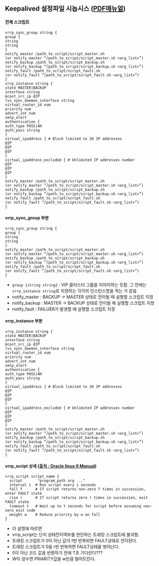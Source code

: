 ## Keepalived 설정파일 시놉시스 ([PDF매뉴얼](https://www.keepalived.org/pdf/UserGuide.pdf))
#### 전체 스크립트
```
vrrp_sync_group string {
group {
string
string
}
notify_master /path_to_script/script_master.sh
(or notify_master “/path_to_script/script_master.sh <arg_list>”)
notify_backup /path_to_script/script_backup.sh
(or notify_backup “/path_to_script/script_backup.sh <arg_list>”)
notify_fault /path_to_script/script_fault.sh
(or notify_fault “/path_to_script/script_fault.sh <arg_list>”)
}
vrrp_instance string {
state MASTER|BACKUP
interface string
mcast_src_ip @IP
lvs_sync_daemon_interface string
virtual_router_id num
priority num
advert_int num
smtp_alert
authentication {
auth_type PASS|AH
auth_pass string
}
virtual_ipaddress { # Block limited to 20 IP addresses
@IP
@IP
@IP
}
virtual_ipaddress_excluded { # Unlimited IP addresses number
@IP
@IP
@IP
}
notify_master /path_to_script/script_master.sh
(or notify_master “/path_to_script/script_master.sh <arg_list>”)
notify_backup /path_to_script/script_backup.sh
(or notify_backup “/path_to_script/script_backup.sh <arg_list>”)
notify_fault /path_to_script/script_fault.sh
(or notify_fault “/path_to_script/script_fault.sh <arg_list>”)
}
```

#### vrrp_sync_group 부분
```
vrrp_sync_group string {
group {
string
string
}
notify_master /path_to_script/script_master.sh
(or notify_master “/path_to_script/script_master.sh <arg_list>”)
notify_backup /path_to_script/script_backup.sh
(or notify_backup “/path_to_script/script_backup.sh <arg_list>”)
notify_fault /path_to_script/script_fault.sh
(or notify_fault “/path_to_script/script_fault.sh <arg_list>”)
}
```
- `group {string string}` : VIP 클러스터 그룹을 이야이하는 듯함. 그 안에는 `vrrp_instance string`로 지정하는 각각의 인스턴스명을 적는 거 같음
- notify_master : BACKUP -> MASTER 상태로 전이될 때 실행할 스크립트 지정
- notify_backup : MASTER -> BACKUP 상태로 전이될 때 실행할 스크립트 지정
- notify_fault : FAILUER가 발생할 때 실행할 스크립트 지정

 #### vrrp_instance 부분
```
vrrp_instance string {
state MASTER|BACKUP
interface string
mcast_src_ip @IP
lvs_sync_daemon_interface string
virtual_router_id num
priority num
advert_int num
smtp_alert
authentication {
auth_type PASS|AH
auth_pass string
}
virtual_ipaddress { # Block limited to 20 IP addresses
@IP
@IP
@IP
}
virtual_ipaddress_excluded { # Unlimited IP addresses number
@IP
@IP
@IP
}
notify_master /path_to_script/script_master.sh
(or notify_master “/path_to_script/script_master.sh <arg_list>”)
notify_backup /path_to_script/script_backup.sh
(or notify_backup “/path_to_script/script_backup.sh <arg_list>”)
notify_fault /path_to_script/script_fault.sh
(or notify_fault “/path_to_script/script_fault.sh <arg_list>”)
}
```


#### vrrp_script 상세 ([출처 : Oracle linux 6 Manual](https://docs.oracle.com/en/operating-systems/oracle-linux/6/admin/section_hxz_zdw_pr.html))
```
vrrp_script script_name {
  script       "program_path arg ..."
  interval i  # Run script every i seconds
  fall f      # If script returns non-zero f times in succession, enter FAULT state
  rise r      # If script returns zero r times in succession, exit FAULT state
  timeout t   # Wait up to t seconds for script before assuming non-zero exit code
  weight w    # Reduce priority by w on fall
}
```
- 이 설명에 따르면
- vrrp_script는 단지 상태전이여부를 판단하는 트래킹 스크립트에 불과함.
- 트래킹 스크립트가 0이 아닌 값이 f번 반복되면 FAULT상태로 전이된다.
- 트래킹 스크립트가 0을 r번 반복하면 FAULT상태를 벗어난다.
- 0이 아닌 코드 값을 반환하기 전에 T초 기다린다???
- W이 양수면 PRIARITY값을 w만큼 떨어트린다.
